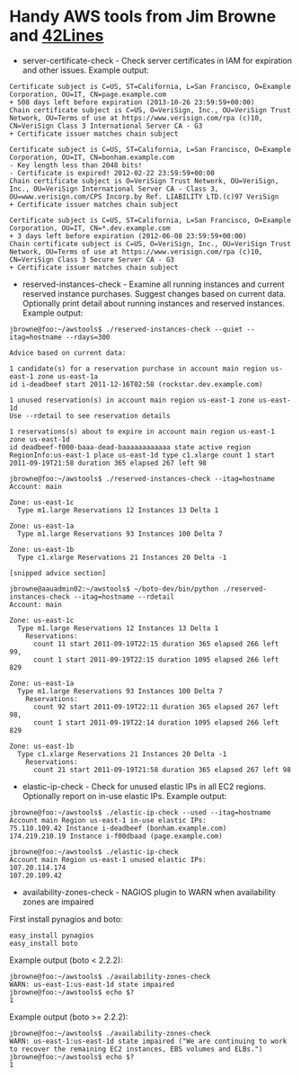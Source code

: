 Handy AWS tools from Jim Browne and [42Lines](http://www.42lines.net)
===========================================

* server-certificate-check - Check server certificates in IAM for expiration and other issues.  Example output:

```
Certificate subject is C=US, ST=California, L=San Francisco, O=Example Corporation, OU=IT, CN=page.example.com
+ 508 days left before expiration (2013-10-26 23:59:59+00:00)
Chain certificate subject is C=US, O=VeriSign, Inc., OU=VeriSign Trust Network, OU=Terms of use at https://www.verisign.com/rpa (c)10, CN=VeriSign Class 3 International Server CA - G3
+ Certificate issuer matches chain subject

Certificate subject is C=US, ST=California, L=San Francisco, O=Example Corporation, OU=IT, CN=bonham.example.com
- Key length less than 2048 bits!
- Certificate is expired! 2012-02-22 23:59:59+00:00
Chain certificate subject is O=VeriSign Trust Network, OU=VeriSign, Inc., OU=VeriSign International Server CA - Class 3, OU=www.verisign.com/CPS Incorp.by Ref. LIABILITY LTD.(c)97 VeriSign
+ Certificate issuer matches chain subject

Certificate subject is C=US, ST=California, L=San Francisco, O=Example Corporation, OU=IT, CN=*.dev.example.com
+ 3 days left before expiration (2012-06-08 23:59:59+00:00)
Chain certificate subject is C=US, O=VeriSign, Inc., OU=VeriSign Trust Network, OU=Terms of use at https://www.verisign.com/rpa (c)10, CN=VeriSign Class 3 Secure Server CA - G3
+ Certificate issuer matches chain subject
```

* reserved-instances-check - Examine all running instances and current reserved instance purchases.  Suggest changes based on current data.  Optionally print detail about running instances and reserved instances.  Example output:

```
jbrowne@foo:~/awstools$ ./reserved-instances-check --quiet --itag=hostname --rdays=300

Advice based on current data:

1 candidate(s) for a reservation purchase in account main region us-east-1 zone us-east-1a
id i-deadbeef start 2011-12-16T02:58 (rockstar.dev.example.com)

1 unused reservation(s) in account main region us-east-1 zone us-east-1d
Use --rdetail to see reservation details

1 reservations(s) about to expire in account main region us-east-1 zone us-east-1d
id deadbeef-f000-baaa-dead-baaaaaaaaaaaa state active region RegionInfo:us-east-1 place us-east-1d type c1.xlarge count 1 start 2011-09-19T21:58 duration 365 elapsed 267 left 98

jbrowne@foo:~/awstools$ ./reserved-instances-check --itag=hostname
Account: main

Zone: us-east-1c
  Type m1.large Reservations 12 Instances 13 Delta 1

Zone: us-east-1a
  Type m1.large Reservations 93 Instances 100 Delta 7

Zone: us-east-1b
  Type c1.xlarge Reservations 21 Instances 20 Delta -1

[snipped advice section]

jbrowne@aauadmin02:~/awstools$ ~/boto-dev/bin/python ./reserved-instances-check --itag=hostname --rdetail
Account: main

Zone: us-east-1c
  Type m1.large Reservations 12 Instances 13 Delta 1
    Reservations:
      count 11 start 2011-09-19T22:15 duration 365 elapsed 266 left 99,
      count 1 start 2011-09-19T22:15 duration 1095 elapsed 266 left 829

Zone: us-east-1a
  Type m1.large Reservations 93 Instances 100 Delta 7
    Reservations:
      count 92 start 2011-09-19T22:11 duration 365 elapsed 267 left 98,
      count 1 start 2011-09-19T22:14 duration 1095 elapsed 266 left 829

Zone: us-east-1b
  Type c1.xlarge Reservations 21 Instances 20 Delta -1
    Reservations:
      count 21 start 2011-09-19T21:58 duration 365 elapsed 267 left 98

```

* elastic-ip-check - Check for unused elastic IPs in all EC2 regions.  Optionally report on in-use elastic IPs.  Example output:

```
jbrowne@foo:~/awstools$ ./elastic-ip-check --used --itag=hostname
Account main Region us-east-1 in-use elastic IPs:
75.110.109.42 Instance i-deadbeef (bonham.example.com)
174.219.210.19 Instance i-f00dbaad (page.example.com)

jbrowne@foo:~/awstools$ ./elastic-ip-check
Account main Region us-east-1 unused elastic IPs:
107.20.114.174
107.20.109.42
```

* availability-zones-check - NAGIOS plugin to WARN when availability zones are impaired

First install pynagios and boto:
```
easy_install pynagios
easy_install boto
```

Example output (boto < 2.2.2):
```
jbrowne@foo:~/awstools$ ./availability-zones-check
WARN: us-east-1:us-east-1d state impaired
jbrowne@foo:~/awstools$ echo $?
1
```

Example output (boto >= 2.2.2):
```
jbrowne@foo:~/awstools$ ./availability-zones-check
WARN: us-east-1:us-east-1d state impaired ("We are continuing to work to recover the remaining EC2 instances, EBS volumes and ELBs.")
jbrowne@foo:~/awstools$ echo $?
1
```
